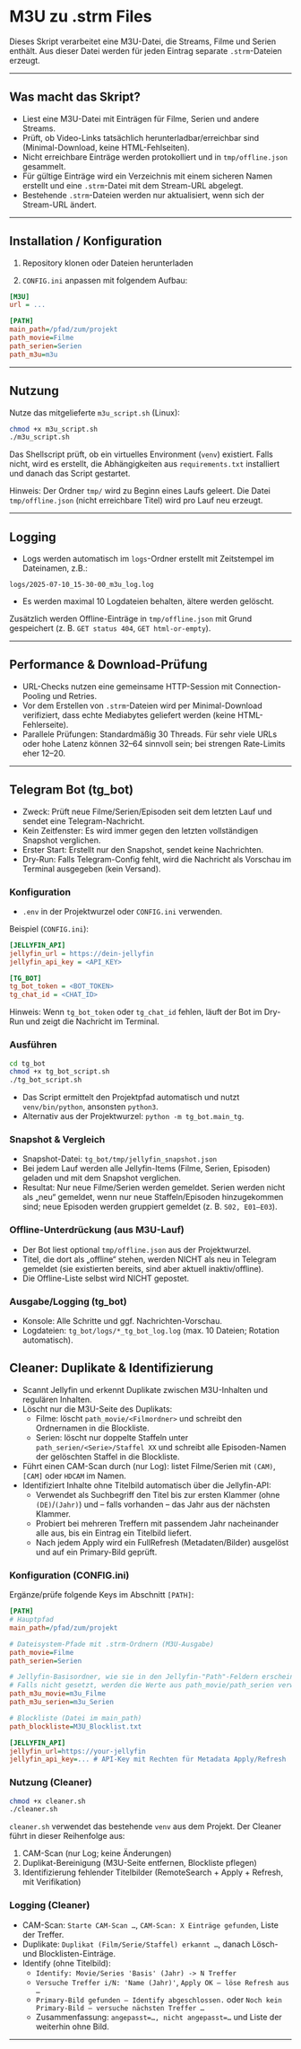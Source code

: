 # M3U zu .strm Files

Dieses Skript verarbeitet eine M3U-Datei, die Streams, Filme und Serien enthält. Aus dieser Datei werden für jeden Eintrag separate `.strm`-Dateien erzeugt.

---

## Was macht das Skript?

- Liest eine M3U-Datei mit Einträgen für Filme, Serien und andere Streams.
- Prüft, ob Video-Links tatsächlich herunterladbar/erreichbar sind (Minimal-Download, keine HTML-Fehlseiten).
- Nicht erreichbare Einträge werden protokolliert und in `tmp/offline.json` gesammelt.
- Für gültige Einträge wird ein Verzeichnis mit einem sicheren Namen erstellt und eine `.strm`-Datei mit dem Stream-URL abgelegt.
- Bestehende `.strm`-Dateien werden nur aktualisiert, wenn sich der Stream-URL ändert.

---

## Installation / Konfiguration

1. Repository klonen oder Dateien herunterladen

2.  `CONFIG.ini` anpassen mit folgendem Aufbau:

```ini
[M3U]
url = ...

[PATH]
main_path=/pfad/zum/projekt
path_movie=Filme
path_serien=Serien
path_m3u=m3u
```

---

## Nutzung

Nutze das mitgelieferte `m3u_script.sh` (Linux):

```bash
chmod +x m3u_script.sh
./m3u_script.sh
```

Das Shellscript prüft, ob ein virtuelles Environment (`venv`) existiert. Falls nicht, wird es erstellt, die Abhängigkeiten aus `requirements.txt` installiert und danach das Script gestartet.

Hinweis: Der Ordner `tmp/` wird zu Beginn eines Laufs geleert. Die Datei `tmp/offline.json` (nicht erreichbare Titel) wird pro Lauf neu erzeugt.

---

## Logging

- Logs werden automatisch im `logs`-Ordner erstellt mit Zeitstempel im Dateinamen, z.B.:

```
logs/2025-07-10_15-30-00_m3u_log.log
```

- Es werden maximal 10 Logdateien behalten, ältere werden gelöscht.

Zusätzlich werden Offline-Einträge in `tmp/offline.json` mit Grund gespeichert (z. B. `GET status 404`, `GET html-or-empty`).

---

## Performance & Download-Prüfung

- URL-Checks nutzen eine gemeinsame HTTP-Session mit Connection-Pooling und Retries.
- Vor dem Erstellen von `.strm`-Dateien wird per Minimal-Download verifiziert, dass echte Mediabytes geliefert werden (keine HTML-Fehlerseite).
- Parallele Prüfungen: Standardmäßig 30 Threads. Für sehr viele URLs oder hohe Latenz können 32–64 sinnvoll sein; bei strengen Rate-Limits eher 12–20.

---

## Telegram Bot (tg_bot)

- Zweck: Prüft neue Filme/Serien/Episoden seit dem letzten Lauf und sendet eine Telegram-Nachricht.
- Kein Zeitfenster: Es wird immer gegen den letzten vollständigen Snapshot verglichen.
- Erster Start: Erstellt nur den Snapshot, sendet keine Nachrichten.
- Dry-Run: Falls Telegram-Config fehlt, wird die Nachricht als Vorschau im Terminal ausgegeben (kein Versand).

### Konfiguration

- `.env` in der Projektwurzel oder `CONFIG.ini` verwenden.

Beispiel (`CONFIG.ini`):

```ini
[JELLYFIN_API]
jellyfin_url = https://dein-jellyfin
jellyfin_api_key = <API_KEY>

[TG_BOT]
tg_bot_token = <BOT_TOKEN>
tg_chat_id = <CHAT_ID>
```

Hinweis: Wenn `tg_bot_token` oder `tg_chat_id` fehlen, läuft der Bot im Dry-Run und zeigt die Nachricht im Terminal.

### Ausführen

```bash
cd tg_bot
chmod +x tg_bot_script.sh
./tg_bot_script.sh
```

- Das Script ermittelt den Projektpfad automatisch und nutzt `venv/bin/python`, ansonsten `python3`.
- Alternativ aus der Projektwurzel: `python -m tg_bot.main_tg`.

### Snapshot & Vergleich

- Snapshot-Datei: `tg_bot/tmp/jellyfin_snapshot.json`
- Bei jedem Lauf werden alle Jellyfin-Items (Filme, Serien, Episoden) geladen und mit dem Snapshot verglichen.
- Resultat: Nur neue Filme/Serien werden gemeldet. Serien werden nicht als „neu“ gemeldet, wenn nur neue Staffeln/Episoden hinzugekommen sind; neue Episoden werden gruppiert gemeldet (z. B. `S02, E01–E03`).

### Offline-Unterdrückung (aus M3U-Lauf)

- Der Bot liest optional `tmp/offline.json` aus der Projektwurzel.
- Titel, die dort als „offline“ stehen, werden NICHT als neu in Telegram gemeldet (sie existierten bereits, sind aber aktuell inaktiv/offline).
- Die Offline-Liste selbst wird NICHT gepostet.

### Ausgabe/Logging (tg_bot)

- Konsole: Alle Schritte und ggf. Nachrichten-Vorschau.
- Logdateien: `tg_bot/logs/*_tg_bot_log.log` (max. 10 Dateien; Rotation automatisch).


## Cleaner: Duplikate & Identifizierung

- Scannt Jellyfin und erkennt Duplikate zwischen M3U-Inhalten und regulären Inhalten.
- Löscht nur die M3U-Seite des Duplikats:
  - Filme: löscht `path_movie/<Filmordner>` und schreibt den Ordnernamen in die Blockliste.
  - Serien: löscht nur doppelte Staffeln unter `path_serien/<Serie>/Staffel XX` und schreibt alle Episoden-Namen der gelöschten Staffel in die Blockliste.
- Führt einen CAM-Scan durch (nur Log): listet Filme/Serien mit `(CAM)`, `[CAM]` oder `HDCAM` im Namen.
- Identifiziert Inhalte ohne Titelbild automatisch über die Jellyfin-API:
  - Verwendet als Suchbegriff den Titel bis zur ersten Klammer (ohne `(DE)`/`(Jahr)`) und – falls vorhanden – das Jahr aus der nächsten Klammer.
  - Probiert bei mehreren Treffern mit passendem Jahr nacheinander alle aus, bis ein Eintrag ein Titelbild liefert.
  - Nach jedem Apply wird ein FullRefresh (Metadaten/Bilder) ausgelöst und auf ein Primary-Bild geprüft.

### Konfiguration (CONFIG.ini)

Ergänze/prüfe folgende Keys im Abschnitt `[PATH]`:

```ini
[PATH]
# Hauptpfad
main_path=/pfad/zum/projekt

# Dateisystem-Pfade mit .strm-Ordnern (M3U-Ausgabe)
path_movie=Filme
path_serien=Serien

# Jellyfin-Basisordner, wie sie in den Jellyfin-"Path"-Feldern erscheinen (M3U-Seite)
# Falls nicht gesetzt, werden die Werte aus path_movie/path_serien verwendet.
path_m3u_movie=m3u_Filme
path_m3u_serien=m3u_Serien

# Blockliste (Datei im main_path)
path_blockliste=M3U_Blocklist.txt

[JELLYFIN_API]
jellyfin_url=https://your-jellyfin
jellyfin_api_key=... # API-Key mit Rechten für Metadata Apply/Refresh
```

### Nutzung (Cleaner)

```bash
chmod +x cleaner.sh
./cleaner.sh
```

`cleaner.sh` verwendet das bestehende `venv` aus dem Projekt. Der Cleaner führt in dieser Reihenfolge aus:
1. CAM-Scan (nur Log; keine Änderungen)
2. Duplikat-Bereinigung (M3U-Seite entfernen, Blockliste pflegen)
3. Identifizierung fehlender Titelbilder (RemoteSearch + Apply + Refresh, mit Verifikation)

### Logging (Cleaner)

- CAM-Scan: `Starte CAM-Scan …`, `CAM-Scan: X Einträge gefunden`, Liste der Treffer.
- Duplikate: `Duplikat (Film/Serie/Staffel) erkannt …`, danach Lösch- und Blocklisten-Einträge.
- Identify (ohne Titelbild):
  - `Identify: Movie/Series 'Basis' (Jahr) -> N Treffer`
  - `Versuche Treffer i/N: 'Name (Jahr)'`, `Apply OK – löse Refresh aus …`
  - `Primary-Bild gefunden – Identify abgeschlossen.` oder `Noch kein Primary-Bild – versuche nächsten Treffer …`
  - Zusammenfassung: `angepasst=…, nicht angepasst=…` und Liste der weiterhin ohne Bild.

---
